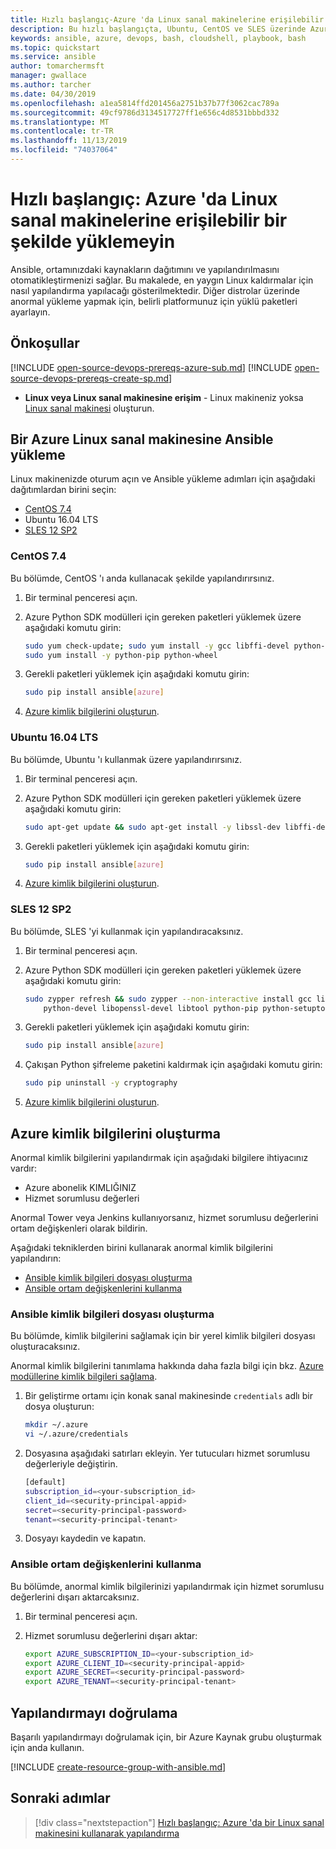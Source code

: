 ```yaml
---
title: Hızlı başlangıç-Azure 'da Linux sanal makinelerine erişilebilir bir şekilde yükler
description: Bu hızlı başlangıçta, Ubuntu, CentOS ve SLES üzerinde Azure kaynaklarını yönetmek için nasıl yüklenip yapılandırılacağı hakkında bilgi edinin
keywords: ansible, azure, devops, bash, cloudshell, playbook, bash
ms.topic: quickstart
ms.service: ansible
author: tomarchermsft
manager: gwallace
ms.author: tarcher
ms.date: 04/30/2019
ms.openlocfilehash: a1ea5814ffd201456a2751b37b77f3062cac789a
ms.sourcegitcommit: 49cf9786d3134517727ff1e656c4d8531bbbd332
ms.translationtype: MT
ms.contentlocale: tr-TR
ms.lasthandoff: 11/13/2019
ms.locfileid: "74037064"
---
```

# <a name="quickstart-install-ansible-on-linux-virtual-machines-in-azure"></a>Hızlı başlangıç: Azure 'da Linux sanal makinelerine erişilebilir bir şekilde yüklemeyin

Ansible, ortamınızdaki kaynakların dağıtımını ve yapılandırılmasını otomatikleştirmenizi sağlar. Bu makalede, en yaygın Linux kaldırmalar için nasıl yapılandırma yapılacağı gösterilmektedir. Diğer distrolar üzerinde anormal yükleme yapmak için, belirli platformunuz için yüklü paketleri ayarlayın. 

## <a name="prerequisites"></a>Önkoşullar

[!INCLUDE [open-source-devops-prereqs-azure-sub.md](../../../includes/open-source-devops-prereqs-azure-subscription.md)]
[!INCLUDE [open-source-devops-prereqs-create-sp.md](../../../includes/open-source-devops-prereqs-create-service-principal.md)]
- **Linux veya Linux sanal makinesine erişim** - Linux makineniz yoksa [Linux sanal makinesi](/azure/virtual-network/quick-create-cli) oluşturun.

## <a name="install-ansible-on-an-azure-linux-virtual-machine"></a>Bir Azure Linux sanal makinesine Ansible yükleme

Linux makinenizde oturum açın ve Ansible yükleme adımları için aşağıdaki dağıtımlardan birini seçin:

- [CentOS 7.4](#centos-74)
- Ubuntu 16.04 LTS
- [SLES 12 SP2](#sles-12-sp2)

### <a name="centos-74"></a>CentOS 7.4

Bu bölümde, CentOS 'ı anda kullanacak şekilde yapılandırırsınız.

1. Bir terminal penceresi açın.

1. Azure Python SDK modülleri için gereken paketleri yüklemek üzere aşağıdaki komutu girin:

    ```bash
    sudo yum check-update; sudo yum install -y gcc libffi-devel python-devel openssl-devel epel-release
    sudo yum install -y python-pip python-wheel
    ```

1. Gerekli paketleri yüklemek için aşağıdaki komutu girin:

    ```bash
    sudo pip install ansible[azure]
    ```

1. [Azure kimlik bilgilerini oluşturun](#create-azure-credentials).

### <a name="ubuntu-1604-lts"></a>Ubuntu 16.04 LTS

Bu bölümde, Ubuntu 'ı kullanmak üzere yapılandırırsınız.

1. Bir terminal penceresi açın.

1. Azure Python SDK modülleri için gereken paketleri yüklemek üzere aşağıdaki komutu girin:

    ```bash
    sudo apt-get update && sudo apt-get install -y libssl-dev libffi-dev python-dev python-pip
    ```

1. Gerekli paketleri yüklemek için aşağıdaki komutu girin:

    ```bash
    sudo pip install ansible[azure]
    ```

1. [Azure kimlik bilgilerini oluşturun](#create-azure-credentials).

### <a name="sles-12-sp2"></a>SLES 12 SP2

Bu bölümde, SLES 'yi kullanmak için yapılandıracaksınız.

1. Bir terminal penceresi açın.

1. Azure Python SDK modülleri için gereken paketleri yüklemek üzere aşağıdaki komutu girin:

    ```bash
    sudo zypper refresh && sudo zypper --non-interactive install gcc libffi-devel-gcc5 make \
        python-devel libopenssl-devel libtool python-pip python-setuptools
    ```

1. Gerekli paketleri yüklemek için aşağıdaki komutu girin:

    ```bash
    sudo pip install ansible[azure]
    ```

1. Çakışan Python şifreleme paketini kaldırmak için aşağıdaki komutu girin:

    ```bash
    sudo pip uninstall -y cryptography
    ```

1. [Azure kimlik bilgilerini oluşturun](#create-azure-credentials).

## <a name="create-azure-credentials"></a>Azure kimlik bilgilerini oluşturma

Anormal kimlik bilgilerini yapılandırmak için aşağıdaki bilgilere ihtiyacınız vardır:

* Azure abonelik KIMLIĞINIZ 
* Hizmet sorumlusu değerleri

Anormal Tower veya Jenkins kullanıyorsanız, hizmet sorumlusu değerlerini ortam değişkenleri olarak bildirin.

Aşağıdaki tekniklerden birini kullanarak anormal kimlik bilgilerini yapılandırın:

- [Ansible kimlik bilgileri dosyası oluşturma](#file-credentials)
- [Ansible ortam değişkenlerini kullanma](#env-credentials)

### <a name="span-idfile-credentials-create-ansible-credentials-file"></a><span id="file-credentials"/> Ansible kimlik bilgileri dosyası oluşturma

Bu bölümde, kimlik bilgilerini sağlamak için bir yerel kimlik bilgileri dosyası oluşturacaksınız. 

Anormal kimlik bilgilerini tanımlama hakkında daha fazla bilgi için bkz. [Azure modüllerine kimlik bilgileri sağlama](https://docs.ansible.com/ansible/guide_azure.html#providing-credentials-to-azure-modules).

1. Bir geliştirme ortamı için konak sanal makinesinde `credentials` adlı bir dosya oluşturun:

    ```bash
    mkdir ~/.azure
    vi ~/.azure/credentials
    ```

1. Dosyasına aşağıdaki satırları ekleyin. Yer tutucuları hizmet sorumlusu değerleriyle değiştirin.

    ```bash
    [default]
    subscription_id=<your-subscription_id>
    client_id=<security-principal-appid>
    secret=<security-principal-password>
    tenant=<security-principal-tenant>
    ```

1. Dosyayı kaydedin ve kapatın.

### <a name="span-idenv-credentialsuse-ansible-environment-variables"></a><span id="env-credentials"/>Ansible ortam değişkenlerini kullanma

Bu bölümde, anormal kimlik bilgilerinizi yapılandırmak için hizmet sorumlusu değerlerini dışarı aktarcaksınız.

1. Bir terminal penceresi açın.

1. Hizmet sorumlusu değerlerini dışarı aktar:

    ```bash
    export AZURE_SUBSCRIPTION_ID=<your-subscription_id>
    export AZURE_CLIENT_ID=<security-principal-appid>
    export AZURE_SECRET=<security-principal-password>
    export AZURE_TENANT=<security-principal-tenant>
    ```

## <a name="verify-the-configuration"></a>Yapılandırmayı doğrulama

Başarılı yapılandırmayı doğrulamak için, bir Azure Kaynak grubu oluşturmak için anda kullanın.

[!INCLUDE [create-resource-group-with-ansible.md](../../../includes/ansible-snippet-create-resource-group.md)]

## <a name="next-steps"></a>Sonraki adımlar

> [!div class="nextstepaction"] 
> [Hızlı başlangıç: Azure 'da bir Linux sanal makinesini kullanarak yapılandırma](./ansible-create-vm.md)